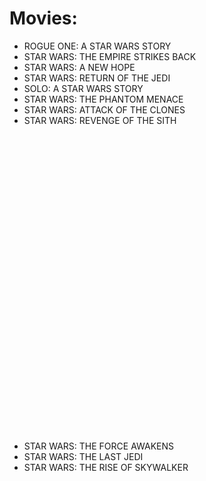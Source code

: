 # Movies:

- ROGUE ONE: A STAR WARS STORY
- STAR WARS: THE EMPIRE STRIKES BACK
- STAR WARS: A NEW HOPE
- STAR WARS: RETURN OF THE JEDI
- SOLO: A STAR WARS STORY
- STAR WARS: THE PHANTOM MENACE
- STAR WARS: ATTACK OF THE CLONES
- STAR WARS: REVENGE OF THE SITH
<br />
<br /> 
<br />
<br /> 
<br />
<br /> 
<br />
<br /> 
<br />
<br /> 
<br />
<br /> 
<br />
<br /> 
<br />
<br /> 
<br />
<br /> 
<br />
<br /> 
<br />
<br /> 
<br />
<br /> 
<br />
<br /> 
<br />
<br /> 

- STAR WARS: THE FORCE AWAKENS
- STAR WARS: THE LAST JEDI
- STAR WARS: THE RISE OF SKYWALKER
